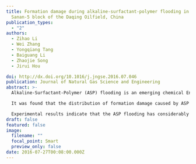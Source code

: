 ```yaml
---
title: Formation damage during alkaline-surfactant-polymer flooding in the
  Sanan-5 block of the Daqing Oilfield, China
publication_types:
  - "2"
authors:
  - Zihao Li
  - Wei Zhang
  - Yongqiang Tang
  - Baiguang Li
  - Zhaojie Song
  - Jirui Hou

doi: http://dx.doi.org/10.1016/j.jngse.2016.07.046
publication: Journal of Natural Gas Science and Engineering
abstract: >-
  Alkaline-Surfactant-Polymer (ASP) flooding is an emerging chemical Enhanced Oil Recovery (EOR) technology which has significantly enhanced oil recovery of Daqing Oilfield. ASP flooding benefits from the synergy effects of alkali, surfactant and polymer to improve both volumetric and displacement efficiencies and meanwhile lower surfactant adsorption. However, ASP flooding also induces some negative formation damage effects such as scaling, adsorption, and mineral dissolution. In this paper, we investigated the formation damage caused during ASP flooding in Block Sanan-5 in Songliao Basin - one of the most productive blocks of Daqing Oilfield in China. 

  It was found that the distribution of formation damage caused by ASP flooding followed flow paths of chemical solutions and was dependent on well locations. The severity of damage varies as distance increases from the near-injection-well area to the near-production-well area. Understanding the effects of well locations on formation damage during ASP flooding could provide more accurate evaluation of formation damage and helped to guide reservoir development strategies. To analyze the well location factor, we collected scaling samples and more than 970 m of core samples from Block Sanan-5 of Daqing Oilfield covering different wells on various flow paths before and after ASP flooding. The changes ofsome key petrophysical parameters such as porosity and permeability before and after ASP flooding were investigated. A series of experiments, including Scanning Electron Microscopy (SEM), Casting Thin Sections (CTS), X-Ray Diffraction (XRD) and ion analysis of produced water were performed to test properties of core samples. In addition, absorption of different components in the ASP solutions was also measured. 

  Experimental results indicate that the ASP flooding has considerably different influences on different parts of flow paths. After ASP flooding, permeability distribution of core samples exhibits different variability trends from the near-injection-well areas to near-production-well areas. Due to absorption of alkali and polymer, grains migration and scaling of calcium and magnesium, permeability decreases at the near-injection-well area, then increases at an intermediate distance and decreases again at the nearproduction-well. Moreover, porosity of samples shows a similar tendency with variability of permeability, which is interpreted by the strong mineral corrosion due to high concentration of alkali in the near-wellbore area, while its extent of variation is smaller than permeability.
draft: false
featured: false
image:
  filename: ""
  focal_point: Smart
  preview_only: false
date: 2016-07-27T00:08:00.000Z
---
```

